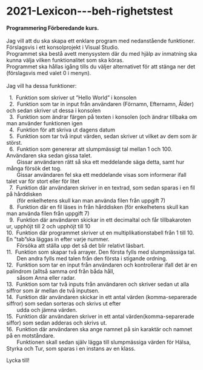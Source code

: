 # 2021-Lexicon---beh-righetstest

**Programmering Förberedande kurs.**<br />
<br />
Jag vill att du ska skapa ett enklare program med nedanstående funktioner. Förslagsvis i ett konsolprojekt i Visual Studio.<br /> 
Programmet ska bestå avett menysystem där du med hjälp av inmatning ska kunna välja vilken funktionalitet som ska köras.<br /> 
Programmet ska hållas igång tills du väljer alternativet för att stänga ner det (förslagsvis med valet 0 i menyn).<br /> 
<br />
Jag vill ha dessa funktioner:<br /> 

&nbsp;&nbsp;1.&nbsp;&nbsp;Funktion som skriver ut ”Hello World” i konsolen<br /> 
&nbsp;&nbsp;2.&nbsp;&nbsp;Funktion som tar in input från användaren (Förnamn, Efternamn, Ålder) och sedan skriver ut dessa i konsolen<br /> 
&nbsp;&nbsp;3.&nbsp;&nbsp;Funktion som ändrar färgen på texten i konsolen (och ändrar tillbaka om man använder funktionen igen<br /> 
&nbsp;&nbsp;4.&nbsp;&nbsp;Funktion för att skriva ut dagens datum<br /> 
&nbsp;&nbsp;5.&nbsp;&nbsp;Funktion som tar två input värden, sedan skriver ut vilket av dem som är störst.<br /> 
&nbsp;&nbsp;6.&nbsp;&nbsp;Funktion som genererar att slumpmässigt tal mellan 1 och 100. Användaren ska sedan gissa talet.<br />
&nbsp;&nbsp;&nbsp;&nbsp;&nbsp;&nbsp;&nbsp;Gissar användaren rätt så ska ett meddelande säga detta, samt hur många försök det tog.<br />
&nbsp;&nbsp;&nbsp;&nbsp;&nbsp;&nbsp;&nbsp;Gissar användaren fel ska ett meddelande visas som informerar ifall talet var för stort eller för litet<br />
&nbsp;&nbsp;7.&nbsp;&nbsp;Funktion där användaren skriver in en textrad, som sedan sparas i en fil på hårddisken<br />
&nbsp;&nbsp;&nbsp;&nbsp;&nbsp;&nbsp;&nbsp;(för enkelhetens skull kan man använda filen   från uppgift 7)<br /> 
&nbsp;&nbsp;8.&nbsp;&nbsp;Funktion där en fil läses in från hårddisken (för enkelhetens skull kan man använda filen från uppgift 7)<br /> 
&nbsp;&nbsp;9.&nbsp;&nbsp;Funktion där användaren skickar in ett decimaltal och får tillbakaroten ur, upphöjt till 2 och upphöjt till 10<br /> 
10.&nbsp;&nbsp;Funktion där programmet skriver ut en multiplikationstabell från 1 till 10. En ”tab”ska läggas in efter varje nummer.<br />
&nbsp;&nbsp;&nbsp;&nbsp;&nbsp;&nbsp;&nbsp;Försöka att ställa upp det så det blir relativt läsbart.<br /> 
11.&nbsp;&nbsp;Funktion som skapar två arrayer. Den första fylls med slumpmässiga tal.<br />
&nbsp;&nbsp;&nbsp;&nbsp;&nbsp;&nbsp;&nbsp;Den andra fylls med talen från den första i stigande ordning.<br /> 
12.&nbsp;&nbsp;Funktion som tar en input från användaren och kontrollerar ifall det är en palindrom (alltså samma ord från båda håll,<br />
&nbsp;&nbsp;&nbsp;&nbsp;&nbsp;&nbsp; såsom Anna eller radar.<br /> 
13.&nbsp;&nbsp;Funktion som tar två inputs från användaren och skriver sedan ut alla siffror som är mellan de två inputsen.<br /> 
14.&nbsp;&nbsp;Funktion där användaren skickar in ett antal värden (komma-separerade siffror) som sedan sorteras och skrivs ut efter<br />
&nbsp;&nbsp;&nbsp;&nbsp;&nbsp;&nbsp;&nbsp;udda och jämna värden.<br /> 
15.&nbsp;&nbsp;Funktion där användaren skriver in ett antal värden(komma-separerade siffor) som sedan adderas och skrivs ut.<br /> 
16.&nbsp;&nbsp;Funktion där användaren ska ange namnet på sin karaktär och namnet på en motståndare.<br />
&nbsp;&nbsp;&nbsp;&nbsp;&nbsp;&nbsp;&nbsp;Funktionen skall sedan själv lägga till slumpmässiga värden för Hälsa, Styrka och Tur, som sparas i en instans av en klass.<br /> 

Lycka till!<br /> 

